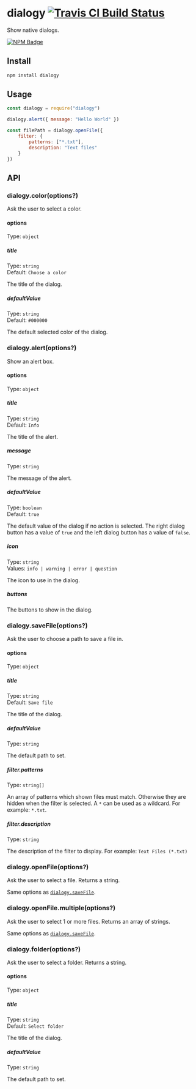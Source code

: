# dialogy [![Travis CI Build Status](https://img.shields.io/github/workflow/status/Richienb/dialogy/test/master?style=for-the-badge)](https://github.com/Richienb/dialogy/actions?query=branch%3Amaster)

Show native dialogs.

[![NPM Badge](https://nodei.co/npm/dialogy.png)](https://npmjs.com/package/dialogy)

## Install

```sh
npm install dialogy
```

## Usage

```js
const dialogy = require("dialogy")

dialogy.alert({ message: "Hello World" })

const filePath = dialogy.openFile({
	filter: {
		patterns: ["*.txt"],
		description: "Text files"
	}
})
```

## API

### dialogy.color(options?)

Ask the user to select a color.

#### options

Type: `object`

##### title

Type: `string`\
Default: `Choose a color`

The title of the dialog.

##### defaultValue

Type: `string`\
Default: `#000000`

The default selected color of the dialog.

### dialogy.alert(options?)

Show an alert box.

#### options

Type: `object`

##### title

Type: `string`\
Default: `Info`

The title of the alert.

##### message

Type: `string`

The message of the alert.

##### defaultValue

Type: `boolean`\
Default: `true`

The default value of the dialog if no action is selected. The right dialog button has a value of `true` and the left dialog button has a value of `false`.

##### icon

Type: `string`\
Values: `info | warning | error | question`

The icon to use in the dialog.

##### buttons

The buttons to show in the dialog.

### dialogy.saveFile(options?)

Ask the user to choose a path to save a file in.

#### options

Type: `object`

##### title

Type: `string`\
Default: `Save file`

The title of the dialog.

##### defaultValue

Type: `string`

The default path to set.

##### filter.patterns

Type: `string[]`

An array of patterns which shown files must match. Otherwise they are hidden when the filter is selected. A `*` can be used as a wildcard. For example: `*.txt`.

##### filter.description

Type: `string`

The description of the filter to display. For example: `Text Files (*.txt)`

### dialogy.openFile(options?)

Ask the user to select a file. Returns a string.

Same options as [`dialogy.saveFile`](#dialogysavefileoptions).

### dialogy.openFile.multiple(options?)

Ask the user to select 1 or more files. Returns an array of strings.

Same options as [`dialogy.saveFile`](#dialogysavefileoptions).

### dialogy.folder(options?)

Ask the user to select a folder. Returns a string.

#### options

Type: `object`

##### title

Type: `string`\
Default: `Select folder`

The title of the dialog.

##### defaultValue

Type: `string`

The default path to set.
